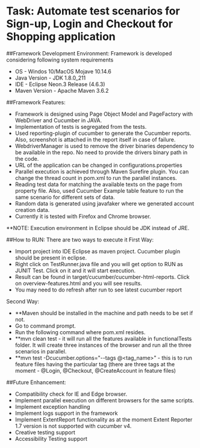 # Task: Automate test scenarios for Sign-up, Login and Checkout for Shopping application

##Framework Development Environment:
Framework is developed considering following system requirements
- OS - Windos 10/MacOS Mojave 10.14.6	
- Java Version - JDK 1.8.0_211
- IDE - Eclipse Neon.3 Release (4.6.3)
- Maven Version - Apache Maven 3.6.2

##Framework Features:
- Framework is designed using Page Object Model and PageFactory with WebDriver and Cucumber in JAVA.
- Implementation of tests is segregated from the tests.
- Used reporting-plugin of cucumber to generate the Cucumber reports. Also, screenshot is attached in the report itself in case of failure.
- WebdriverManager is used to remove the driver binaries dependency to be available in the repo. No need to provide the drivers binary path in the code.
- URL of the application can be changed in configurations.properties 
- Parallel execution is achieved through Maven Surefire plugin. You can change the thread count in pom.xml to run the parallel instances.
- Reading test data for matching the available texts on the page from property file. Also, used Cucumber Example table feature to run the same scenario for different sets of data.
- Random data is generated using javafaker where we generated account creation data.
- Currently it is tested with Firefox and Chrome browser.

**NOTE: Execution environment in Eclipse should be JDK instead of JRE.

##How to RUN:
There are two ways to execute it
First Way:
- Import project into IDE Eclipse as maven project. Cucumber plugin should be present in eclipse.
- Right click on TestRunner.java file and you will get option to RUN as JUNIT Test. Click on it and it will start execution.
- Result can be found in target/cucumber/cucumber-html-reports. Click on overview-features.html and you will see results.
- You may need to do refresh after run to see latest cucumber report
   
Second Way:
- **Maven should be installed in the machine and path needs to be set if not.
- Go to command prompt.
- Run the following command where pom.xml resides.
- **mvn clean test  - it will run all the features available in functionalTests folder. It will create three instances of the browser and run all the three scenarios in parallel.
- **mvn test -Dcucumber.options="--tags @<tag_name>" - this is to run feature files having the particular tag (there are three tags at the moment - @Login, @Checkout, @CreateAccount in feature files)


##Future Enhancement: 
- Compatibility check for IE and Edge browser.
- Implement parallel execution on different browsers for the same scripts.
- Implement exception handling
- Implement logs support in the framework
- Implement ExtentReport functionality as at the moment Extent Reporter 1.7 version is not supported with cucumber v4.
- Creative testing support
- Accessibility Testing support
